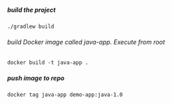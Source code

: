 ##### build the project

    ./gradlew build

###### build Docker image called java-app. Execute from root

    docker build -t java-app .

##### push image to repo 

    docker tag java-app demo-app:java-1.0
    
